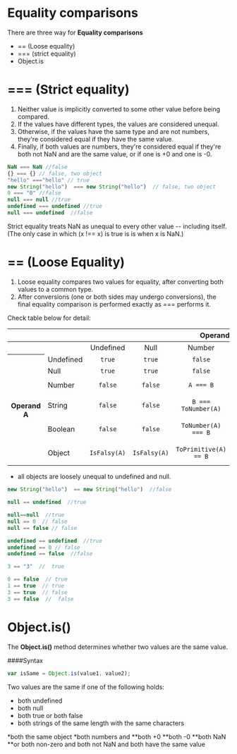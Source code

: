 Equality comparisons
====================

There are three way for **Equality comparisons**

* == (Loose equality)
* === (strict equality)
* Object.is

=== (Strict equality)
=====================

1. Neither value is implicitly converted to some other value before being compared. 
2. If the values have different types, the values are considered unequal.  
3. Otherwise, if the values have the same type and are not numbers, they're considered equal if they have the same value.  
4. Finally, if both values are numbers, they're considered equal if they're both not NaN and are the same value, or if one is +0 and one is -0.

```js
NaN === NaN //false
{} === {} // false, two object
"hello" ==="hello" // true
new String("hello")  === new String("hello")  // false, two object
0 === "0" //false
null === null //true
undefined === undefined //true
null === undefined  //false
```
Strict equality treats NaN as unequal to every other value -- including itself.  
(The only case in which (x !== x) is true is is when x is NaN.)


== (Loose Equality)
===================

1. Loose equality compares two values for equality, after converting both values to a common type.  
2. After conversions (one or both sides may undergo conversions), the final equality comparison is performed exactly as === performs it.


Check table below for detail:

<table class="standard-table">
 <thead>
  <tr>
   <th scope="row">&nbsp;</th>
   <th colspan="7" scope="col" style="text-align: center;">Operand B</th>
  </tr>
 </thead>
 <tbody>
  <tr>
   <th scope="row">&nbsp;</th>
   <td>&nbsp;</td>
   <td style="text-align: center;">Undefined</td>
   <td style="text-align: center;">Null</td>
   <td style="text-align: center;">Number</td>
   <td style="text-align: center;">String</td>
   <td style="text-align: center;">Boolean</td>
   <td style="text-align: center;">Object</td>
  </tr>
  <tr>
   <th colspan="1" rowspan="6" scope="row">Operand A</th>
   <td>Undefined</td>
   <td style="text-align: center;"><code>true</code></td>
   <td style="text-align: center;"><code>true</code></td>
   <td style="text-align: center;"><code>false</code></td>
   <td style="text-align: center;"><code>false</code></td>
   <td style="text-align: center;"><code>false</code></td>
   <td style="text-align: center;"><code>IsFalsy(B)</code></td>
  </tr>
  <tr>
   <td>Null</td>
   <td style="text-align: center;"><code>true</code></td>
   <td style="text-align: center;"><code>true</code></td>
   <td style="text-align: center;"><code>false</code></td>
   <td style="text-align: center;"><code>false</code></td>
   <td style="text-align: center;"><code>false</code></td>
   <td style="text-align: center;"><code>IsFalsy(B)</code></td>
  </tr>
  <tr>
   <td>Number</td>
   <td style="text-align: center;"><code>false</code></td>
   <td style="text-align: center;"><code>false</code></td>
   <td style="text-align: center;"><code>A === B</code></td>
   <td style="text-align: center;"><code>A === ToNumber(B)</code></td>
   <td style="text-align: center;"><code>ToNumber(B) === A</code></td>
   <td style="text-align: center;"><code>ToPrimitive(B) == A</code></td>
  </tr>
  <tr>
   <td>String</td>
   <td style="text-align: center;"><code>false</code></td>
   <td style="text-align: center;"><code>false</code></td>
   <td style="text-align: center;"><code>B === ToNumber(A)</code></td>
   <td style="text-align: center;"><code>A === B</code></td>
   <td style="text-align: center;"><code>ToNumber(A) === ToNumber(B)</code></td>
   <td style="text-align: center;"><code>ToPrimitive(B) == A</code></td>
  </tr>
  <tr>
   <td>Boolean</td>
   <td style="text-align: center;"><code>false</code></td>
   <td style="text-align: center;"><code>false</code></td>
   <td style="text-align: center;"><code>ToNumber(A) === B</code></td>
   <td style="text-align: center;"><code>ToNumber(A) === ToNumber(B)</code></td>
   <td style="text-align: center;"><code>A === B</code></td>
   <td style="text-align: center;"><code>false</code></td>
  </tr>
  <tr>
   <td>Object</td>
   <td style="text-align: center;"><code>IsFalsy(A)</code></td>
   <td style="text-align: center;"><code>IsFalsy(A)</code></td>
   <td style="text-align: center;"><code>ToPrimitive(A) == B</code></td>
   <td style="text-align: center;"><code>ToPrimitive(A) == B</code></td>
   <td style="text-align: center;"><code>false</code></td>
   <td style="text-align: center;">
    <p><code>A === B</code></p>
   </td>
  </tr>
 </tbody>
</table>


* all objects are loosely unequal to undefined and null.


```js
new String("hello")  == new String("hello")  //false

null == undefined  //true

null==null  //true
null == 0  // false
null == false // false

undefined == undefined  //true
undefined == 0 // false
undefined == false  //false

3 == "3"  //  true

0 == false  // true
1 == true  // true
3 == true  // false
3 == false  //  false
```


Object.is()
===========

The **Object.is()** method determines whether two values are the same value.

####Syntax

```js
var isSame = Object.is(value1, value2);
```

Two values are the same if one of the following holds:

* both undefined
* both null
* both true or both false
* both strings of the same length with the same characters

*both the same object
*both numbers and
**both +0
**both -0
**both NaN
**or both non-zero and both not NaN and both have the same value
